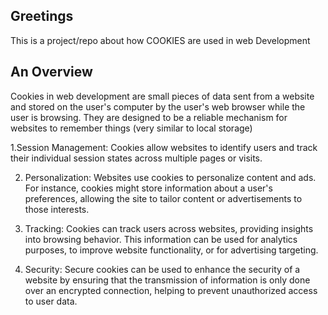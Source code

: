 ## Greetings

This is a project/repo about how COOKIES are used in web Development

## An Overview

Cookies in web development are small pieces of data sent from a website and stored on the user's computer by the user's web browser while the user is browsing. They are designed to be a reliable mechanism for websites to remember things (very similar to local storage)

1.Session Management: Cookies allow websites to identify users and track their individual session states across multiple pages or visits.

2. Personalization: Websites use cookies to personalize content and ads. For instance, cookies might store information about a user's preferences, allowing the site to tailor content or advertisements to those interests.

3. Tracking: Cookies can track users across websites, providing insights into browsing behavior. This information can be used for analytics purposes, to improve website functionality, or for advertising targeting.

4. Security: Secure cookies can be used to enhance the security of a website by ensuring that the transmission of information is only done over an encrypted connection, helping to prevent unauthorized access to user data.
